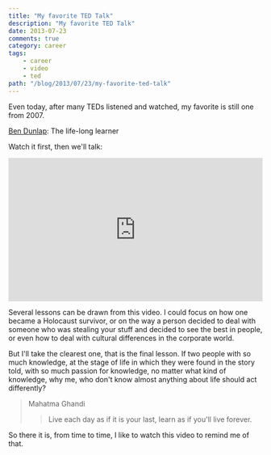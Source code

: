 ```yaml
---
title: "My favorite TED Talk"
description: "My favorite TED Talk"
date: 2013-07-23
comments: true
category: career
tags:
    - career
    - video
    - ted
path: "/blog/2013/07/23/my-favorite-ted-talk"
---
```


Even today, after many TEDs listened and watched, my favorite is still one from 2007.

[Ben Dunlap](https://www.ted.com/talks/ben_dunlap_talks_about_a_passionate_life): The life-long learner

Watch it first, then we'll talk:

<div style="max-width:854px"><div style="position:relative;height:0;padding-bottom:56.25%"><iframe src="https://embed.ted.com/talks/ben_dunlap_talks_about_a_passionate_life" width="854" height="480" style="position:absolute;left:0;top:0;width:100%;height:100%" frameborder="0" scrolling="no" allowfullscreen></iframe></div></div>

Several lessons can be drawn from this video. I could focus on how one became a Holocaust survivor, or on the way a person decided to deal with someone who was stealing your stuff and decided to see the best in people, or even how to deal with cultural differences in the corporate world.

But I'll take the clearest one, that is the final lesson. If two people with so much knowledge, at the stage of life in which they were found in the story told, with so much passion for knowledge, no matter what kind of knowledge, why me, who don't know almost anything about life should act differently?

> Mahatma Ghandi
>
> > Live each day as if it is your last, learn as if you'll live forever.

So there it is, from time to time, I like to watch this video to remind me of that.

<script async src="//pagead2.googlesyndication.com/pagead/js/adsbygoogle.js"></script>
<!-- Responsive content -->

<ins class="adsbygoogle"
     style="display:block"
     data-ad-client="ca-pub-1865353648221711"
     data-ad-slot="8499334570"
     data-ad-format="auto"></ins>

<script>
(adsbygoogle = window.adsbygoogle || []).push({});
</script>
